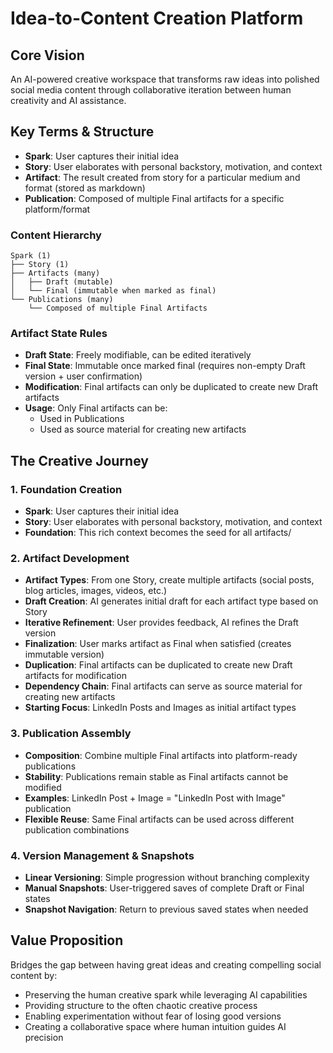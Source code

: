 # Idea-to-Content Creation Platform

## Core Vision
An AI-powered creative workspace that transforms raw ideas into polished social media content through collaborative iteration between human creativity and AI assistance.

## Key Terms & Structure
- **Spark**: User captures their initial idea 
- **Story**: User elaborates with personal backstory, motivation, and context
- **Artifact**: The result created from story for a particular medium and format (stored as markdown)
- **Publication**: Composed of multiple Final artifacts for a specific platform/format

### Content Hierarchy
```
Spark (1)
├── Story (1)
├── Artifacts (many)
│   ├── Draft (mutable)
│   └── Final (immutable when marked as final)
└── Publications (many)
    └── Composed of multiple Final Artifacts
```

### Artifact State Rules
- **Draft State**: Freely modifiable, can be edited iteratively
- **Final State**: Immutable once marked final (requires non-empty Draft version + user confirmation)
- **Modification**: Final artifacts can only be duplicated to create new Draft artifacts
- **Usage**: Only Final artifacts can be:
  - Used in Publications
  - Used as source material for creating new artifacts

## The Creative Journey

### 1. Foundation Creation
- **Spark**: User captures their initial idea 
- **Story**: User elaborates with personal backstory, motivation, and context
- **Foundation**: This rich context becomes the seed for all artifacts/

### 2. Artifact Development
- **Artifact Types**: From one Story, create multiple artifacts (social posts, blog articles, images, videos, etc.)
- **Draft Creation**: AI generates initial draft for each artifact type based on Story
- **Iterative Refinement**: User provides feedback, AI refines the Draft version
- **Finalization**: User marks artifact as Final when satisfied (creates immutable version)
- **Duplication**: Final artifacts can be duplicated to create new Draft artifacts for modification
- **Dependency Chain**: Final artifacts can serve as source material for creating new artifacts
- **Starting Focus**: LinkedIn Posts and Images as initial artifact types

### 3. Publication Assembly  
- **Composition**: Combine multiple Final artifacts into platform-ready publications
- **Stability**: Publications remain stable as Final artifacts cannot be modified
- **Examples**: LinkedIn Post + Image = "LinkedIn Post with Image" publication
- **Flexible Reuse**: Same Final artifacts can be used across different publication combinations

### 4. Version Management & Snapshots
- **Linear Versioning**: Simple progression without branching complexity
- **Manual Snapshots**: User-triggered saves of complete Draft or Final states
- **Snapshot Navigation**: Return to previous saved states when needed

## Value Proposition
Bridges the gap between having great ideas and creating compelling social content by:
- Preserving the human creative spark while leveraging AI capabilities
- Providing structure to the often chaotic creative process  
- Enabling experimentation without fear of losing good versions
- Creating a collaborative space where human intuition guides AI precision